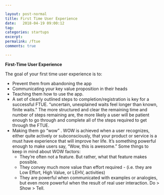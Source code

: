 ```yaml
---

layout: post-normal
title: First Time User Experience
date:   2018-04-19 09:00:12
tag: 
categories: startups
excerpt: 
permalink: /ftue
comments: true

---
```



**First-Time User Experience**

The goal of your first time user experience is to:

* Prevent them from abandoning the app
* Communicating your key value proposition in their heads
* Teaching them how to use the app. 
* A set of clearly outlined steps to completion/registration is key for a successful FTUE. “uncertain, unexplained waits feel longer than known, finite waits.”  The more structured and clear the remaining time and number of steps remaining are, the more likely a user will be patient enough to go through and complete all of the steps required to get through the FTUE.
* Making them go “wow” . WOW is achieved when a user recognizes, either quite actively or subconsciously, that your product or service is a must have experience that will improve her life. It’s something powerful enough to make users say, “Wow, this is awesome.” Some things to keep in mind about WOW factors: 
    * They’re often not a feature. But rather, what that feature makes possible.
    * They convey much more value than effort required - (i.e. they are Low Effort, High Value, or LEHV, activities)
    * They are powerful when communicated with examples or analogies, but even more powerful when the result of real user interaction. Do > Show > Tell.







